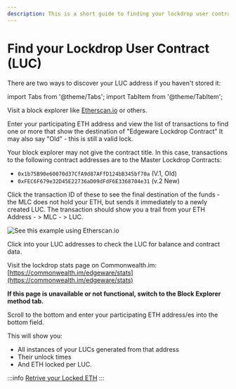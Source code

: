 ```yaml
---
description: This is a short guide to finding your lockdrop user contract address.
---
```


# Find your Lockdrop User Contract (LUC)

There are two ways to discover your LUC address if you haven't stored it:

import Tabs from '@theme/Tabs';
import TabItem from '@theme/TabItem';

<Tabs>
<TabItem value="explorer" label="Block Explorer">

Visit a block explorer like [Etherscan.io](http://etherscan.io) or others.

Enter your participating ETH address and view the list of transactions to find one or more that show the destination of "Edgeware Lockdrop Contract" It may also say "Old" - this is still a valid lock.

Your block explorer may not give the contract title. In this case, transactions to the following contract addresses are to the Master Lockdrop Contracts:

- `0x1b75B90e60070d37CfA9d87AFfD124bB345bf70a` (V.1, Old)
- `0xFEC6F679e32D45E22736aD09dFdF6E3368704e31` (v.2 New)

Click the transaction ID of these to see the final destination of the funds - the MLC does not hold your ETH, but sends it immediately to a newly created LUC. The transaction should show you a trail from your ETH Address - > MLC - > LUC.

![See this example using Etherscan.io](/img/screen-shot-2020-02-12-at-4.00.06-pm.png)

Click into your LUC addresses to check the LUC for balance and contract data.

</TabItem>
<TabItem value="tool" label="Lockdrop Stats Tool">

Visit the lockdrop stats page on Commonwealth.im:\
[https://commonwealth.im/edgeware/stats](https://commonwealth.im/edgeware/stats)

**If this page is unavailable or not functional, switch to the Block Explorer method tab.**

Scroll to the bottom and enter your participating ETH address/es into the bottom field.

This will show you:

- All instances of your LUCs generated from that address
- Their unlock times
- And ETH locked per LUC.

</TabItem>
</Tabs>

:::info
[Retrive your Locked ETH](edgeware-stack/lockdrop/retrieve-your-eth/README.md)
:::
